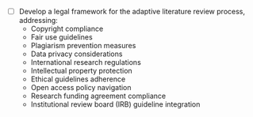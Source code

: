 

- [ ] Develop a legal framework for the adaptive literature review process, addressing:
  - Copyright compliance
  - Fair use guidelines
  - Plagiarism prevention measures
  - Data privacy considerations
  - International research regulations
  - Intellectual property protection
  - Ethical guidelines adherence
  - Open access policy navigation
  - Research funding agreement compliance
  - Institutional review board (IRB) guideline integration
